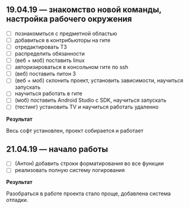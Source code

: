 ## 19.04.19 — знакомство новой команды, настройка рабочего окружения

* [ ] познакомиться с предметной областью
* [ ] добавиться в контрибьюторы на гите
* [ ] отредактировать ТЗ
* [ ] распределить обязанности
* [ ] (веб + моб) поставить linux
* [ ] авторизироваться в консольном гите по ssh
* [ ] (веб) поставить питон 3
* [ ] (веб + моб) склонить проект, установить зависимости, научиться запускать
* [ ] научиться работать в гите
* [ ] (моб) поставить Android Studio с SDK, научиться запускать
* [ ] (тестинг) установить TV и научиться работать удаленно

 **Результат**

Весь софт установлен, проект собирается и работает


## 21.04.19 — начало работы

* [ ] (Антон) добавить строки форматирования во все функции
* [ ] реализовать полную систему логирования

 **Результат**

Разобраться в работе проекта стало проще, добавлена система отладки.
